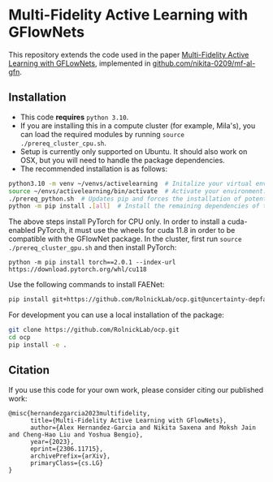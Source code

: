 # Multi-Fidelity Active Learning with GFlowNets

This repository extends the code used in the paper [Multi-Fidelity Active Learning with GFLowNets](http://arxiv.org/abs/2306.11715), implemented in [github.com/nikita-0209/mf-al-gfn](https://github.com/nikita-0209/mf-al-gfn).

## Installation

+ This code **requires** `python 3.10`.
+ If you are installing this in a compute cluster (for example, Mila's), you can load the required modules by running `source ./prereq_cluster_cpu.sh`.
+ Setup is currently only supported on Ubuntu. It should also work on OSX, but you will need to handle the package dependencies.
+ The recommended installation is as follows:

```bash
python3.10 -m venv ~/venvs/activelearning  # Initalize your virtual env.
source ~/envs/activelearning/bin/activate  # Activate your environment.
./prereq_python.sh  # Updates pip and forces the installation of potentially problematic libraries
python -m pip install .[all]  # Install the remaining dependencies of this package.
```

The above steps install PyTorch for CPU only. In order to install a cuda-enabled PyTorch, it must use the wheels for cuda 11.8 in order to be compatible with the GFlowNet package. In the cluster, first run `source ./prereq_cluster_gpu.sh` and then install PyTorch:

```
python -m pip install torch==2.0.1 --index-url https://download.pytorch.org/whl/cu118
```

Use the following commands to install FAENet:

```bash
pip install git+https://github.com/RolnickLab/ocp.git@uncertainty-depfaenet
```

For development you can use a local installation of the package:

```bash
git clone https://github.com/RolnickLab/ocp.git
cd ocp
pip install -e .
```

## Citation
If you use this code for your own work, please consider citing our published work:
```
@misc{hernandezgarcia2023multifidelity,
      title={Multi-Fidelity Active Learning with GFlowNets}, 
      author={Alex Hernandez-Garcia and Nikita Saxena and Moksh Jain and Cheng-Hao Liu and Yoshua Bengio},
      year={2023},
      eprint={2306.11715},
      archivePrefix={arXiv},
      primaryClass={cs.LG}
}
```
